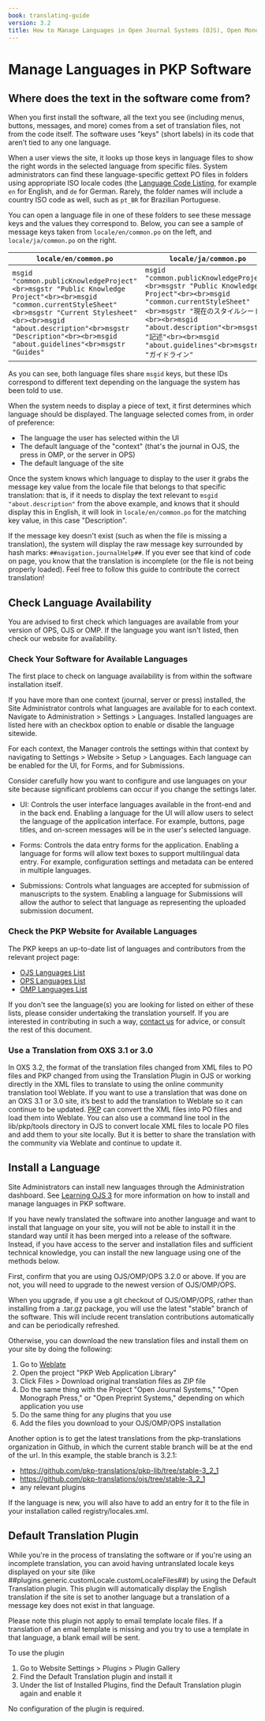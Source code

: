 ```yaml
---
book: translating-guide
version: 3.2
title: How to Manage Languages in Open Journal Systems (OJS), Open Monograph Press (OMP), and Open Preprint Systems (OPS)
---
```


# Manage Languages in PKP Software

## Where does the text in the software come from?

When you first install the software, all the text you see (including menus, buttons, messages, and more) comes from a set of translation files, not from the code itself. The software uses "keys" (short labels) in its code that aren’t tied to any one language. 

When a user views the site, it looks up those keys in language files to show the right words in the selected language from specific files. System administrators can find these language-specific gettext PO files in folders using appropriate ISO locale codes (the [Language Code Listing](http://www.loc.gov/standards/iso639-2/php/code_list.php), for example `en` for English, and `de` for German. Rarely, the folder names will include a country ISO code as well, such as `pt_BR` for Brazilian Portuguese.

You can open a language file in one of these folders to see these message keys and the values they correspond to. Below, you can see a sample of message keys taken from `locale/en/common.po` on the left, and `locale/ja/common.po` on the right.

| `locale/en/common.po` | `locale/ja/common.po` |
|---|---|
| ```msgid "common.publicKnowledgeProject"<br>msgstr "Public Knowledge Project"<br><br>msgid "common.currentStyleSheet"<br>msgstr "Current Stylesheet"<br><br>msgid "about.description"<br>msgstr "Description"<br><br>msgid "about.guidelines"<br>msgstr "Guides"``` | ```msgid "common.publicKnowledgeProject"<br>msgstr "Public Knowledge Project"<br><br>msgid "common.currentStyleSheet"<br>msgstr "現在のスタイルシート"<br><br>msgid "about.description"<br>msgstr "記述"<br><br>msgid "about.guidelines"<br>msgstr "ガイドライン"``` |

As you can see, both language files share `msgid` keys, but these IDs correspond to different text depending on the language the system has been told to use.

When the system needs to display a piece of text, it first determines which language should be displayed. The language selected comes from, in order of preference:
* The language the user has selected within the UI
* The default language of the "context" (that's the journal in OJS, the press in OMP, or the server in OPS)
* The default language of the site

Once the system knows which language to display to the user it grabs the message key value from the locale file that belongs to that specific translation: that is, if it needs to display the text relevant to `msgid "about.description"` from the above example, and knows that it should display this in English, it will look in `locale/en/common.po` for the matching key value, in this case "Description". 

If the message key doesn't exist (such as when the file is missing a translation), the system will display the raw message key surrounded by hash marks: `##navigation.journalHelp##`. If you ever see that kind of code on page, you know that the translation is incomplete (or the file is not being properly loaded). Feel free to follow this guide to contribute the correct translation!

## Check Language Availability

You are advised to first check which languages are available from your version of OPS, OJS or OMP. If the language you want isn't listed, then check our website for availability.

### Check Your Software for Available Languages

The first place to check on language availability is from within the software installation itself.

If you have more than one context (journal, server or press) installed, the Site Administrator controls what languages are available for to each
context. Navigate to Administration > Settings > Languages. Installed languages are listed here with an checkbox option to enable or disable the language sitewide.

For each context, the Manager controls the settings within that context by navigating to Settings > Website > Setup > Languages. Each language can be enabled for the UI, for Forms, and for Submissions.

Consider carefully how you want to configure and use languages on your site because significant problems can occur if you change the settings later.

* UI: Controls the user interface languages available in the front-end and in the back end. Enabling a language for the UI will allow users to select the language of the application interface. For example, buttons, page titles, and on-screen messages will be in the user's selected language.

* Forms: Controls the data entry forms for the application. Enabling a language for forms will allow text boxes to support multilingual data entry. For example, configuration settings and metadata can be entered in multiple languages.

* Submissions: Controls what languages are accepted for submission of manuscripts to the system. Enabling a language for Submissions will allow the author to select that language as representing the uploaded submission document.

### Check the PKP Website for Available Languages

The PKP keeps an up-to-date list of languages and contributors from the relevant project page:

* [OJS Languages List](https://translate.pkp.sfu.ca/projects/ojs/#languages)
* [OPS Languages List](https://translate.pkp.sfu.ca/projects/ops/#languages)
* [OMP Languages List](https://translate.pkp.sfu.ca/projects/omp/#languages)

If you don't see the language(s) you are looking for listed on either of these lists, please consider undertaking the translation yourself. If you are interested in contributing in such a way, [contact us](http://pkp.sfu.ca/contact) for advice, or consult the rest of this document.

### Use a Translation from OXS 3.1 or 3.0

In OXS 3.2, the format of the translation files changed from XML files to PO files and PKP changed from using the Translation Plugin in OJS or working directly in the XML files to translate to using the online community translation tool Weblate. If you want to use a translation that was done on an OXS 3.1 or 3.0 site, it’s best to add the translation to Weblate so it can continue to be updated. [PKP](https://pkpservices.sfu.ca/contact/) can convert the XML files into PO files and load them into Weblate. You can also use a command line tool in the lib/pkp/tools directory in OJS to convert locale XML files to locale PO files and add them to your site locally. But it is better to share the translation with the community via Weblate and continue to update it.

## Install a Language

Site Administrators can install new languages through the Administration dashboard. See [Learning OJS 3](/learning-ojs/en/site-administration#languages) for more information on how to install and manage languages in PKP software.

If you have newly translated the software into another language and want to install that language on your site, you will not be able to install it in the standard way until it has been merged into a release of the software. Instead, if you have access to the server and installation files and sufficient technical knowledge, you can install the new language using one of the methods below. 

First, confirm that you are using OJS/OMP/OPS 3.2.0 or above. If you are not, you will need to upgrade to the newest version of OJS/OMP/OPS.

When you upgrade, if you use a git checkout of OJS/OMP/OPS, rather than installing from a .tar.gz package, you will use the latest "stable" branch of the software. This will include recent translation contributions automatically and can be periodically refreshed.

Otherwise, you can download the new translation files and install them on your site by doing the following:
1. Go to [Weblate](https://translate.pkp.sfu.ca/)
2. Open the project "PKP Web Application Library"
3. Click Files > Download original translation files as ZIP file
4. Do the same thing with the Project "Open Journal Systems," "Open Monograph Press," or "Open Preprint Systems," depending on which application you use
5. Do the same thing for any plugins that you use
6. Add the files you download to your OJS/OMP/OPS installation

Another option is to get the latest translations from the pkp-translations organization in Github, in which the current stable branch will be at the end of the url. In this example, the stable branch is 3.2.1: 
- https://github.com/pkp-translations/pkp-lib/tree/stable-3_2_1
- https://github.com/pkp-translations/ojs/tree/stable-3_2_1
- any relevant plugins

If the language is new, you will also have to add an entry for it to the file in your installation called registry/locales.xml.

## Default Translation Plugin

While you're in the process of translating the software or if you're using an incomplete translation, you can avoid having untranslated locale keys displayed on your site (like ##plugins.generic.customLocale.customLocaleFiles##) by using the Default Translation plugin. This plugin will automatically display the English translation if the site is set to another language but a translation of a message key does not exist in that language. 

Please note this plugin not apply to email template locale files. If a translation of an email template is missing and you try to use a template in that language, a blank email will be sent.

To use the plugin
1. Go to Website Settings > Plugins > Plugin Gallery
2. Find the Default Translation plugin and install it
3. Under the list of Installed Plugins, find the Default Translation plugin again and enable it

No configuration of the plugin is required.
